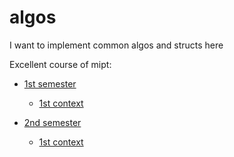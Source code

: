 # algos

I want to implement common algos and structs here

Excellent course of mipt:

- [1st semester](https://www.youtube.com/playlist?list=PL4_hYwCyhAvZtI5h-e2FBGLiygrGDWji0)
  - [1st context](https://contest.yandex.ru/contest/39267/problems/)

- [2nd semester](https://www.youtube.com/playlist?list=PL4_hYwCyhAvZZ_DqJ7mS_xyG_AsyerfdB)
  - [1st context](https://contest.yandex.ru/contest/45723/problems/) 
